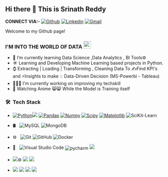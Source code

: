 ## Hi there 🤔  This is Srinath Reddy
**CONNECT VIA:-**
[![Github](https://img.shields.io/badge/-Github-000?style=flat&logo=Github&logoColor=white)](https://github.com/reddysrinath16)
[![Linkedin](https://img.shields.io/badge/-LinkedIn-blue?style=flat&logo=Linkedin&logoColor=white)](https://www.linkedin.com/in/srinath-r-436228151/)
[![Gmail](https://img.shields.io/badge/-Gmail-c14438?style=flat&logo=Gmail&logoColor=white)](mailto:reddysrinath16@gmail.com)

Welcome to my Github page!

### I'M INTO THE WORLD OF DATA  <img src="https://github.com/TheDudeThatCode/TheDudeThatCode/blob/master/Assets/Earth.gif" width="24px">

- 🌱 I’m currently learning Data Science ,Data Analytics , BI Tools⚙️
- ☀️ Learning and Developing Machine Learning based projects in Python.
- ⌚ Extracting | Loading | Transforming , Cleaning Data To ✍️Find KPI's  and ⚡Insights to make 💡 Data-Driven Decision (MS-Powerbi - Tableau)
- 👨🏽‍💻 I’m currently working on improving my techskill
- 💬 Watching Anime 😸😸 While the Model is Training itself

  
 <h3> 🛠 &nbsp;Tech Stack</h3>
 
 
-
  [![Python](https://img.shields.io/badge/-Python-black?style=flat&logo=python&link=https://github.com/Quananhle/Python-AWS-TradingAI)](https://github.com/Quananhle/Python-AWS-TradingAI)<img src="https://img.shields.io/badge/-Libraries-yellow">
  [![Pandas](https://img.shields.io/badge/-Pandas-150458?style=flat&logo=Pandas&link=https://github.com/Quananhle/Python-AWS-TradingAI)](https://github.com/Quananhle/Python-AWS-TradingAI)
  [![Numpy](https://img.shields.io/badge/-Numpy-lightgray?style=flat&logo=Numpy&logoColor=white&link=https://github.com/Quananhle/Python-AWS-TradingAI)](https://github.com/Quananhle/Python-AWS-TradingAI)
  [![Scipy](https://img.shields.io/badge/-Scipy-blue?style=flat&logo=Scipy&logoColor=white&link=https://github.com/Quananhle/Python-AWS-TradingAI)](https://github.com/Quananhle/Python-AWS-TradingAI)
  [![Matplotlib](https://img.shields.io/badge/-Matplotlib-black?style=flat&logo=Matplotlib&logoColor=white&link=https://github.com/Quananhle/Python-AWS-TradingAI)](https://github.com/Quananhle/Python-AWS-TradingAI)
  ![SciKit-Learn](https://img.shields.io/badge/-SciKit--Learn-orange)



- 🛢 &nbsp;
  ![MySQL](https://img.shields.io/badge/-MySQL-333333?style=flat&logo=mysql)
  ![MongoDB](https://img.shields.io/badge/-MongoDB-333333?style=flat&logo=mongodb)
  
  
- ⚙️ &nbsp;
  ![Git](https://img.shields.io/badge/-Git-333333?style=flat&logo=git)
  ![GitHub](https://img.shields.io/badge/-GitHub-333333?style=flat&logo=github)
  ![Docker](https://img.shields.io/badge/-2496ED?style=flat&logo=Docker&logoColor=white&link=https://github.com/Quananhle "Docker")
  
  
- 🔧 &nbsp;
  ![Visual Studio Code](https://img.shields.io/badge/-Visual%20Studio%20Code-333333?style=flat&logo=visual-studio-code&logoColor=007ACC)<img src="https://github.com/sudnyeshtalekar/sudnyeshtalekar/blob/master/Assets/jetbrains_pycharm.svg" alt="pycharm" style="vertical-align:top; margin:4px"><img src ="https://img.shields.io/badge/-JupyterNotebook-red">
  
  
- <img src="https://img.shields.io/badge/Business%20-Intelligence%20Tools-blue">⚙️
      <img src="https://img.shields.io/badge/MicrosoftPowerBI-brightgreen">
      <img src="https://img.shields.io/badge/-TABLEAU-red">
 
  
- <img src="https://img.shields.io/badge/-Others-yellow">
  <img src="https://img.shields.io/badge/-Microsoft%20Word-164ead?style=flat&logo=microsoft%20word"> 
  <img src="https://img.shields.io/badge/-Microsoft%20Excel-026f39?style=flat&logo=microsoft%20excel">
  <img src="https://img.shields.io/badge/-Microsoft%20PowerPoint-b9361a?style=flat&logo=microsoft%20powerpoint">
